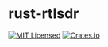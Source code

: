 # rust-rtlsdr

[![MIT Licensed](https://img.shields.io/crates/l/rtl-sdr.svg?maxAge=3600)](./LICENSE)
[![Crates.io](https://img.shields.io/crates/v/rtl-sdr.svg?maxAge=3600)](https://crates.io/crates/rtl-sdr)

